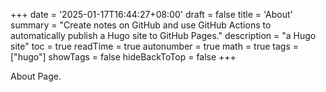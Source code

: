 +++
date = '2025-01-17T16:44:27+08:00'
draft = false
title = 'About'
summary = "Create notes on GitHub and use GitHub Actions to automatically publish a Hugo site to GitHub Pages."
description = "a Hugo site"
toc = true
readTime = true
autonumber = true
math = true
tags = ["hugo"]
showTags = false
hideBackToTop = false
+++

About Page.